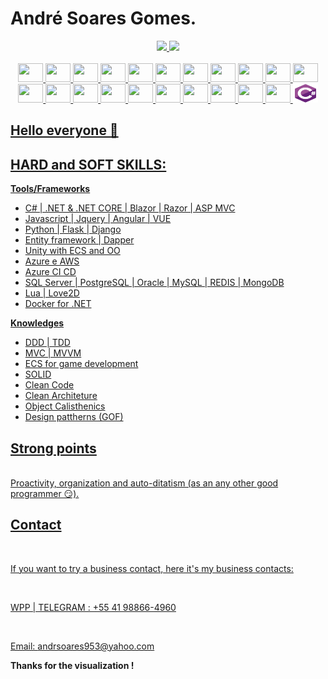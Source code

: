 # André Soares Gomes.

<div align="center">
  <a href="https://github.com/AndreLotusDev">
  <img height="180em" src="https://github-readme-stats.vercel.app/api?username=AndreLotusDev&show_icons=true&theme=dark&include_all_commits=true&count_private=true"/>
  <img height="180em" src="https://github-readme-stats.vercel.app/api/top-langs/?username=AndreLotusDev&layout=compact&langs_count=7&theme=dark"/>
</div>
  
<div style="text-align: center">
  </br>
  <img height="30" width="40" src="https://cdn.jsdelivr.net/gh/devicons/devicon/icons/amazonwebservices/amazonwebservices-original.svg" />
  <img height="30" width="40" src="https://cdn.jsdelivr.net/gh/devicons/devicon/icons/unity/unity-original.svg" />
  <img height="30" width="40" src="https://cdn.jsdelivr.net/gh/devicons/devicon/icons/vuejs/vuejs-original.svg" />
  <img height="30" width="40" src="https://cdn.jsdelivr.net/gh/devicons/devicon/icons/typescript/typescript-original.svg" />
  <img height="30" width="40" src="https://cdn.jsdelivr.net/gh/devicons/devicon/icons/trello/trello-plain.svg" />
  <img height="30" width="40" src="https://cdn.jsdelivr.net/gh/devicons/devicon/icons/microsoftsqlserver/microsoftsqlserver-plain.svg" />
  <img height="30" width="40" src="https://cdn.jsdelivr.net/gh/devicons/devicon/icons/redis/redis-original.svg" />
  <img height="30" width="40" src="https://cdn.jsdelivr.net/gh/devicons/devicon/icons/python/python-original.svg" />
  <img height="30" width="40" src="https://cdn.jsdelivr.net/gh/devicons/devicon/icons/postgresql/postgresql-original.svg" />
  <img height="30" width="40" src="https://cdn.jsdelivr.net/gh/devicons/devicon/icons/oracle/oracle-original.svg" />
  <img height="30" width="40" src="https://cdn.jsdelivr.net/gh/devicons/devicon/icons/mysql/mysql-original.svg" />
  <img height="30" width="40" src="https://cdn.jsdelivr.net/gh/devicons/devicon/icons/lua/lua-plain.svg" />
  <img height="30" width="40" src="https://cdn.jsdelivr.net/gh/devicons/devicon/icons/jquery/jquery-plain.svg" />
  <img height="30" width="40" src="https://cdn.jsdelivr.net/gh/devicons/devicon/icons/godot/godot-original.svg" />
  <img height="30" width="40" src="https://cdn.jsdelivr.net/gh/devicons/devicon/icons/git/git-plain.svg" />
  <img height="30" width="40" src="https://cdn.jsdelivr.net/gh/devicons/devicon/icons/flask/flask-original.svg" />
  <img height="30" width="40" src="https://cdn.jsdelivr.net/gh/devicons/devicon/icons/django/django-line.svg" />
  <img height="30" width="40" src="https://cdn.jsdelivr.net/gh/devicons/devicon/icons/bulma/bulma-plain.svg" />
  <img height="30" width="40" src="https://cdn.jsdelivr.net/gh/devicons/devicon/icons/bootstrap/bootstrap-original.svg" />
  <img height="30" width="40" src="https://cdn.jsdelivr.net/gh/devicons/devicon/icons/azure/azure-plain-wordmark.svg" />
  <img height="30" width="40" src="https://cdn.jsdelivr.net/gh/devicons/devicon/icons/dotnetcore/dotnetcore-original.svg" />
  <img height="30" width="40" src="https://raw.githubusercontent.com/devicons/devicon/master/icons/csharp/csharp-original.svg">
</div>
  

## Hello everyone 👋

## HARD and SOFT SKILLS:

<b>Tools/Frameworks</b>
<ul>
  <li>C# | .NET & .NET CORE | Blazor | Razor | ASP MVC </li>
  <li>Javascript | Jquery | Angular | VUE </li>
  <li>Python | Flask | Django</li>
  <li>Entity framework | Dapper </li>
  <li>Unity with ECS and OO </li>
  <li>Azure e AWS </li>
  <li>Azure CI CD</li>
  <li>SQL Server | PostgreSQL | Oracle | MySQL | REDIS | MongoDB </li> 
  <li>Lua | Love2D</li>
  <li>Docker for .NET</li>
</ul>

<b>Knowledges</b>
<ul>
  <li>DDD | TDD</li>
  <li>MVC | MVVM</li>
  <li>ECS for game development</li>
  <li>SOLID</li>
  <li>Clean Code</li>
  <li>Clean Architeture</li>
  <li>Object Calisthenics</li>
  <li>Design pattherns (GOF)</li> 
</ul>

## Strong points
</br>Proactivity, organization and auto-ditatism (as an any other good programmer 😏).

## Contact
</br><p>If you want to try a business contact, here it's my business contacts:</p>
</br><p>WPP | TELEGRAM : +55 41 98866-4960</p>
</br><p>Email: andrsoares953@yahoo.com</p>

<strong>Thanks for the visualization !</strong>
